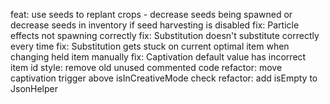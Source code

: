 feat: use seeds to replant crops - decrease seeds being spawned or decrease seeds in inventory if seed harvesting is disabled
fix: Particle effects not spawning correctly
fix: Substitution doesn't substitute correctly every time
fix: Substitution gets stuck on current optimal item when changing held item manually
fix: Captivation default value has incorrect item id
style: remove old unused commented code
refactor: move captivation trigger above isInCreativeMode check
refactor: add isEmpty to JsonHelper
